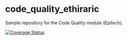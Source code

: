 # code_quality_ethiraric
Sample repository for the Code Quality module (Epitech).

[![Coverage Status](https://coveralls.io/repos/github/Cybernetik/code_quality_ethiraric/badge.svg?branch=master)](https://coveralls.io/github/Cybernetik/code_quality_ethiraric?branch=master)
